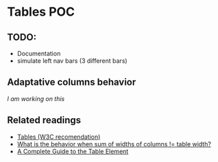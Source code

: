 ﻿# Tables POC

## TODO:

* Documentation
* simulate left nav bars (3 different bars)

## Adaptative columns behavior

_I am working on this_

## Related readings

* [Tables (W3C recomendation)](http://www.w3.org/TR/CSS21/tables.html)
* [What is the behavior when sum of widths of columns != table width?](http://stackoverflow.com/questions/8251517/what-is-the-behavior-when-sum-of-widths-of-columns-table-width)
* [A Complete Guide to the Table Element](http://css-tricks.com/complete-guide-table-element/)
